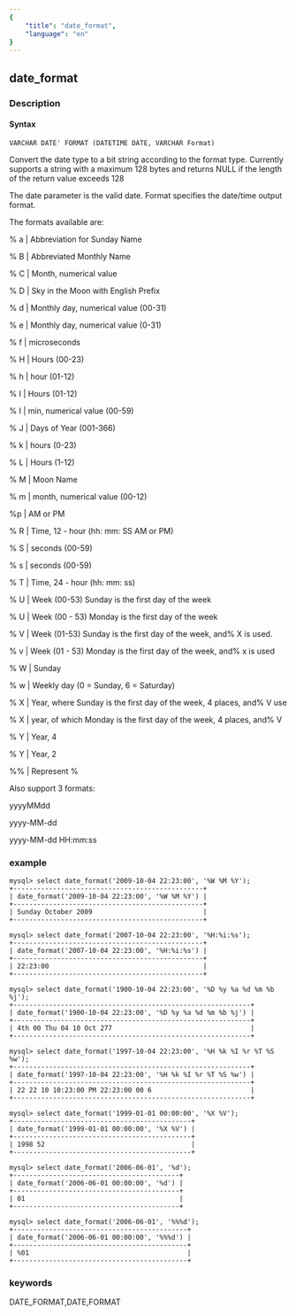 ```yaml
---
{
    "title": "date_format",
    "language": "en"
}
---
```


<!-- 
Licensed to the Apache Software Foundation (ASF) under one
or more contributor license agreements.  See the NOTICE file
distributed with this work for additional information
regarding copyright ownership.  The ASF licenses this file
to you under the Apache License, Version 2.0 (the
"License"); you may not use this file except in compliance
with the License.  You may obtain a copy of the License at

  http://www.apache.org/licenses/LICENSE-2.0

Unless required by applicable law or agreed to in writing,
software distributed under the License is distributed on an
"AS IS" BASIS, WITHOUT WARRANTIES OR CONDITIONS OF ANY
KIND, either express or implied.  See the License for the
specific language governing permissions and limitations
under the License.
-->

## date_format
### Description
#### Syntax

`VARCHAR DATE' FORMAT (DATETIME DATE, VARCHAR Format)`


Convert the date type to a bit string according to the format type.
Currently supports a string with a maximum 128 bytes and returns NULL if the length of the return value exceeds 128

The date parameter is the valid date. Format specifies the date/time output format.

The formats available are:

% a | Abbreviation for Sunday Name

% B | Abbreviated Monthly Name

% C | Month, numerical value

% D | Sky in the Moon with English Prefix

% d | Monthly day, numerical value (00-31)

% e | Monthly day, numerical value (0-31)

% f | microseconds

% H | Hours (00-23)

% h | hour (01-12)

% I | Hours (01-12)

% I | min, numerical value (00-59)

% J | Days of Year (001-366)

% k | hours (0-23)

% L | Hours (1-12)

% M | Moon Name

% m | month, numerical value (00-12)

%p | AM or PM

% R | Time, 12 - hour (hh: mm: SS AM or PM)

% S | seconds (00-59)

% s | seconds (00-59)

% T | Time, 24 - hour (hh: mm: ss)

% U | Week (00-53) Sunday is the first day of the week

% U | Week (00 - 53) Monday is the first day of the week

% V | Week (01-53) Sunday is the first day of the week, and% X is used.

% v | Week (01 - 53) Monday is the first day of the week, and% x is used

% W | Sunday

% w | Weekly day (0 = Sunday, 6 = Saturday)

% X | Year, where Sunday is the first day of the week, 4 places, and% V use

% X | year, of which Monday is the first day of the week, 4 places, and% V

% Y | Year, 4

% Y | Year, 2

%%  | Represent %

Also support 3 formats:

yyyyMMdd

yyyy-MM-dd

yyyy-MM-dd HH:mm:ss

### example

```
mysql> select date_format('2009-10-04 22:23:00', '%W %M %Y');
+------------------------------------------------+
| date_format('2009-10-04 22:23:00', '%W %M %Y') |
+------------------------------------------------+
| Sunday October 2009                            |
+------------------------------------------------+

mysql> select date_format('2007-10-04 22:23:00', '%H:%i:%s');
+------------------------------------------------+
| date_format('2007-10-04 22:23:00', '%H:%i:%s') |
+------------------------------------------------+
| 22:23:00                                       |
+------------------------------------------------+

mysql> select date_format('1900-10-04 22:23:00', '%D %y %a %d %m %b %j');
+------------------------------------------------------------+
| date_format('1900-10-04 22:23:00', '%D %y %a %d %m %b %j') |
+------------------------------------------------------------+
| 4th 00 Thu 04 10 Oct 277                                   |
+------------------------------------------------------------+

mysql> select date_format('1997-10-04 22:23:00', '%H %k %I %r %T %S %w');
+------------------------------------------------------------+
| date_format('1997-10-04 22:23:00', '%H %k %I %r %T %S %w') |
+------------------------------------------------------------+
| 22 22 10 10:23:00 PM 22:23:00 00 6                         |
+------------------------------------------------------------+

mysql> select date_format('1999-01-01 00:00:00', '%X %V'); 
+---------------------------------------------+
| date_format('1999-01-01 00:00:00', '%X %V') |
+---------------------------------------------+
| 1998 52                                     |
+---------------------------------------------+

mysql> select date_format('2006-06-01', '%d');
+------------------------------------------+
| date_format('2006-06-01 00:00:00', '%d') |
+------------------------------------------+
| 01                                       |
+------------------------------------------+

mysql> select date_format('2006-06-01', '%%%d');
+--------------------------------------------+
| date_format('2006-06-01 00:00:00', '%%%d') |
+--------------------------------------------+
| %01                                        |
+--------------------------------------------+
```
### keywords
DATE_FORMAT,DATE,FORMAT

